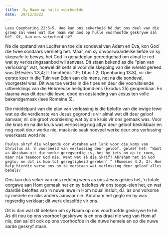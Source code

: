 ```yaml
---
title:  Sy Naam op hulle voorhoofde
date:  29/12/2022
---
```


`Lees Openbaring 22:3–5. Hoe kan ons sekerheid hê dat ons deel van die groep sal wees wat die naam van God op hulle voorhoofde geskrywe sal hê?  Of, kan ons sekerheid hê?`

Na die opstand van Lucifer en toe die sondeval van Adam en Eva, kon God die twee sondaars vernietig het.  Maar, om sy onvoorwaardelike liefde vir sy skepsele te bewys, het God ’n genadeplan gereedgehad om almal te red wat sy verlossingsaanbod wil aanvaar. Dit staan bekend as die “plan van verlossing” wat, hoewel dit selfs al voor die skepping van die wêreld gereed was (Efésiërs 1:3,4; II Timóthéüs 1:9; Titus 1:2; Openbaring 13:8), vir die eerste keer in die Tuin van Eden aan die mens, net na die sondeval, voorgestel was. Dit was toe verder in die tipes en deur die vooruitsiende uitbeeldings van die Hebreeuse heiligdomdiens (Exodus 25) geopenbaar. En daarna was dit deur die lewe, dood en opstanding van Jesus ten volle bekendgemaak (lees Romeine 5).

Die middelpunt van die plan van verlossing is die belofte van die ewige lewe wat op die verdienste van Jesus gegrond is vir almal wat dit deur geloof aanvaar, nl. die groot voorsiening wat by die kruis vir ons gemaak was. Voor die kruis en na die kruis was verlossing nog altyd deur geloof beskikbaar en nog nooit deur werke nie, maak nie saak hoeveel werke deur ons verlossing weerkaats word nie.

`Paulus skryf die volgende oor Abraham wat lank voor die koms van Christus as ’n voorbeeld van verlossing deur geloof, geleef het: “Want as Abraham uit die werke geregverdig is, het hy iets om op te roem, maar nie teenoor God nie. Want wat sê die Skrif? Abraham het in God geglo, en dit is hom tot geregtigheid gereken’ ” (Romeine 4:2, 3). Hoe help hierdie verse ons om te verstaan wat verlossing deur geloof alles behels?`

Ons kan dus seker van ons redding wees as ons Jesus gekies het, ’n totale oorgawe aan Hom gemaak het en sy beloftes vir ons toege-eien het, en wat daardie beloftes van ’n nuwe lewe in Hom noual insluit, d.i. as ons volkome sy meriete en niks anders aanvaar nie.  Abraham het geglo en hy was regverdig verklaar; dit werk dieselfde vir ons.

Dit is dan wat dit beteken om sy Naam op ons voorhoofde geskrywe te hê. As dit nou op ons voorhoof geskrywe is en ons draai nie weg van Hom af nie, dan sal dit ook op ons voorhoofde in die nuwe hemele en op die nuwe aarde geskryf staan.